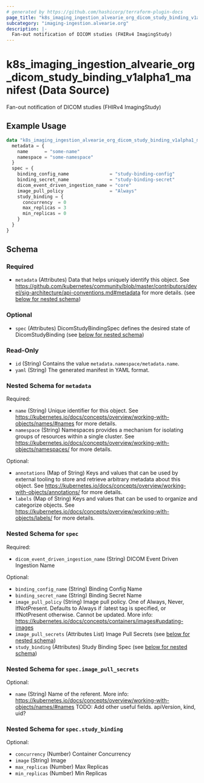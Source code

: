 ```yaml
---
# generated by https://github.com/hashicorp/terraform-plugin-docs
page_title: "k8s_imaging_ingestion_alvearie_org_dicom_study_binding_v1alpha1_manifest Data Source - terraform-provider-k8s"
subcategory: "imaging-ingestion.alvearie.org"
description: |-
  Fan-out notification of DICOM studies (FHIRv4 ImagingStudy)
---
```


# k8s_imaging_ingestion_alvearie_org_dicom_study_binding_v1alpha1_manifest (Data Source)

Fan-out notification of DICOM studies (FHIRv4 ImagingStudy)

## Example Usage

```terraform
data "k8s_imaging_ingestion_alvearie_org_dicom_study_binding_v1alpha1_manifest" "example" {
  metadata = {
    name      = "some-name"
    namespace = "some-namespace"
  }
  spec = {
    binding_config_name               = "study-binding-config"
    binding_secret_name               = "study-binding-secret"
    dicom_event_driven_ingestion_name = "core"
    image_pull_policy                 = "Always"
    study_binding = {
      concurrency  = 0
      max_replicas = 3
      min_replicas = 0
    }
  }
}
```

<!-- schema generated by tfplugindocs -->
## Schema

### Required

- `metadata` (Attributes) Data that helps uniquely identify this object. See https://github.com/kubernetes/community/blob/master/contributors/devel/sig-architecture/api-conventions.md#metadata for more details. (see [below for nested schema](#nestedatt--metadata))

### Optional

- `spec` (Attributes) DicomStudyBindingSpec defines the desired state of DicomStudyBinding (see [below for nested schema](#nestedatt--spec))

### Read-Only

- `id` (String) Contains the value `metadata.namespace/metadata.name`.
- `yaml` (String) The generated manifest in YAML format.

<a id="nestedatt--metadata"></a>
### Nested Schema for `metadata`

Required:

- `name` (String) Unique identifier for this object. See https://kubernetes.io/docs/concepts/overview/working-with-objects/names/#names for more details.
- `namespace` (String) Namespaces provides a mechanism for isolating groups of resources within a single cluster. See https://kubernetes.io/docs/concepts/overview/working-with-objects/namespaces/ for more details.

Optional:

- `annotations` (Map of String) Keys and values that can be used by external tooling to store and retrieve arbitrary metadata about this object. See https://kubernetes.io/docs/concepts/overview/working-with-objects/annotations/ for more details.
- `labels` (Map of String) Keys and values that can be used to organize and categorize objects. See https://kubernetes.io/docs/concepts/overview/working-with-objects/labels/ for more details.


<a id="nestedatt--spec"></a>
### Nested Schema for `spec`

Required:

- `dicom_event_driven_ingestion_name` (String) DICOM Event Driven Ingestion Name

Optional:

- `binding_config_name` (String) Binding Config Name
- `binding_secret_name` (String) Binding Secret Name
- `image_pull_policy` (String) Image pull policy. One of Always, Never, IfNotPresent. Defaults to Always if :latest tag is specified, or IfNotPresent otherwise. Cannot be updated. More info: https://kubernetes.io/docs/concepts/containers/images#updating-images
- `image_pull_secrets` (Attributes List) Image Pull Secrets (see [below for nested schema](#nestedatt--spec--image_pull_secrets))
- `study_binding` (Attributes) Study Binding Spec (see [below for nested schema](#nestedatt--spec--study_binding))

<a id="nestedatt--spec--image_pull_secrets"></a>
### Nested Schema for `spec.image_pull_secrets`

Optional:

- `name` (String) Name of the referent. More info: https://kubernetes.io/docs/concepts/overview/working-with-objects/names/#names TODO: Add other useful fields. apiVersion, kind, uid?


<a id="nestedatt--spec--study_binding"></a>
### Nested Schema for `spec.study_binding`

Optional:

- `concurrency` (Number) Container Concurrency
- `image` (String) Image
- `max_replicas` (Number) Max Replicas
- `min_replicas` (Number) Min Replicas
